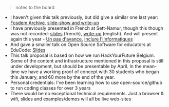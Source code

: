 > notes to the board

* I haven't given this talk previously, but did give a similar one last year: [Fosdem Archive](https://archive.fosdem.org/2019/schedule/event/js_teaching_tool/),  [slide-show and write-up](https://github.com/janke-learning/fosdem-2019)
* I have previously presented in French at Sett-Namur, though this though was not recorded: [slides](https://blocks-to-text.github.io/sett-namur-19) (french), [write-up](https://github.com/blocks-to-text/top) (english).  And will present again this year - [Un pas d'avance](https://www.sett-namur.be/activity/apprentissage-de-la-programmation-toujours-avoir-un-pas-davance/), [Inclure l'iInformatiques](https://www.sett-namur.be/activity/inclure-linformatique-dans-toutes-les-disciplines-trucs-et-astuces/)
* And gave a smaller talk on Open Source Software for educators at EduCode: [Slides](https://colevanderswands.github.io/educode-19)
* This talk proposal is based on how we run HackYourFuture Belgium.  Some of the content and infrastructure mentioned in this proposal is still under development, but should be presentable by April.  In the mean-time we have a working proof of concept with 30 students who began this January, and 60 more by the end of the year.
* Personal credentials: I've been learning how to use open-source/github to run coding classes for over 3 years
* There would be no exceptional technical requirements. Just a browser & wifi, slides and examples/demos will all be live web-sites
